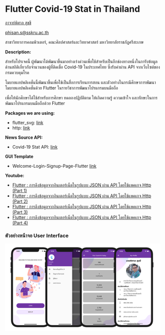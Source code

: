 # Flutter Covid-19 Stat in Thailand

[อาจาย์พิศาล สุขขี](https://www.facebook.com/numvarn)

phisan.s@sskru.ac.th

สาขาวิทยาการคอมพิวเตอร์, คณะศิลปศาสตร์และวิทยาศาสตร์ มหาวิทยาลัยราชภัฏศรีสะเกษ

**Description:**

สำหรับโปรเจคนี้ ผู้พัฒนาได้พัฒนาขึ้นมาอย่างเร่งด่วนเพื่อใช้สำหรับเป็นอีกช่องทางหนึ่งในการับข้อมูลด้านสถิติเกี่ยวกับจำนวนของผู้ที่ติดเชื่อ Covid-19 ในประเทศไทย ซึ่งรับค่าผ่าน API จากเว็บไซต์ของกรมควบคุมโรค

โมบายแอปพลิเคชั่นนี้พัฒนาขึ้นเพื่อใช้เป็นสื่อการเรียนการสอน และตัวอย่างในกรณีศึกษาการพัฒนาโมบายแอปพลิเคชั่นด้วย Flutter ในรายวิชาการพัฒนาโปรแกรมบนมือถือ

เพื่อให้นักศึกษาได้ใช้สำหรับการศึกษา ทดลองปฏิบัติตาม ให้เกิดความรู้ ความเข้าใจ และทักษะในการพัฒนาโปรแกรมบนมือถือด้วย Flutter

**Packages we are using:**

- flutter_svg: [link](https://pub.dev/packages/flutter_svg)
- http: [link](https://pub.dev/packages/http)

**News Source API:**
- Covid-19 Stat API: [link](https://covid19.th-stat.com/th/api)

**GUI Template**

- Welcome-Login-Signup-Page-Flutter [link](https://github.com/abuanwar072/Welcome-Login-Signup-Page-Flutter)

**Youtube:**

- [Flutter : การดึงข้อมูลจากอินเตอร์เน็ตในรูปแบบ JSON ผ่าน API โดยใช้แพคเกจ Http (Part 1)](https://www.youtube.com/watch?v=fNyCli3k1n0)
- [Flutter : การดึงข้อมูลจากอินเตอร์เน็ตในรูปแบบ JSON ผ่าน API โดยใช้แพคเกจ Http (Part 2)](https://www.youtube.com/watch?v=7HtHhjreON8)
- [Flutter : การดึงข้อมูลจากอินเตอร์เน็ตในรูปแบบ JSON ผ่าน API โดยใช้แพคเกจ Http (Part 3)](https://www.youtube.com/watch?v=XSPFqnjBrXI)
- [Flutter : การดึงข้อมูลจากอินเตอร์เน็ตในรูปแบบ JSON ผ่าน API โดยใช้แพคเกจ Http (Part 4)](https://www.youtube.com/watch?v=kfHA91waDbM)


### ตัวอย่างหน้าจอ User Interface
![App_ui](./covid-UI.png)